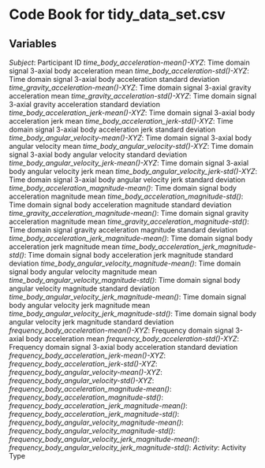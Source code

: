 # Code Book for tidy_data_set.csv

## Variables
*Subject*: Participant ID
*time_body_acceleration-mean()-XYZ*: Time domain signal 3-axial body acceleration mean
*time_body_acceleration-std()-XYZ*: Time domain signal 3-axial body acceleration standard deviation
*time_gravity_acceleration-mean()-XYZ*: Time domain signal 3-axial gravity acceleration mean
*time_gravity_acceleration-std()-XYZ*: Time domain signal 3-axial gravity acceleration standard deviation
*time_body_acceleration_jerk-mean()-XYZ*: Time domain signal 3-axial body acceleration jerk mean
*time_body_acceleration_jerk-std()-XYZ*: Time domain signal 3-axial body acceleration jerk standard deviation
*time_body_angular_velocity-mean()-XYZ*: Time domain signal 3-axial body angular velocity mean
*time_body_angular_velocity-std()-XYZ*: Time domain signal 3-axial body angular velocity standard deviation
*time_body_angular_velocity_jerk-mean()-XYZ*: Time domain signal 3-axial body angular velocity jerk mean
*time_body_angular_velocity_jerk-std()-XYZ*: Time domain signal 3-axial body angular velocity jerk standard deviation
*time_body_acceleration_magnitude-mean()*: Time domain signal body acceleration magnitude mean
*time_body_acceleration_magnitude-std()*: Time domain signal body acceleration magnitude standard deviation
*time_gravity_acceleration_magnitude-mean()*: Time domain signal gravity acceleration magnitude mean
*time_gravity_acceleration_magnitude-std()*: Time domain signal gravity acceleration magnitude standard deviation
*time_body_acceleration_jerk_magnitude-mean()*: Time domain signal body acceleration jerk magnitude mean
*time_body_acceleration_jerk_magnitude-std()*: Time domain signal body acceleration jerk magnitude standard deviation
*time_body_angular_velocity_magnitude-mean()*: Time domain signal body angular velocity magnitude mean
*time_body_angular_velocity_magnitude-std()*: Time domain signal body angular velocity magnitude standard deviation
*time_body_angular_velocity_jerk_magnitude-mean()*: Time domain signal body angular velocity jerk magnitude mean
*time_body_angular_velocity_jerk_magnitude-std()*: Time domain signal body angular velocity jerk magnitude standard deviation
*frequency_body_acceleration-mean()-XYZ*: Frequency domain signal 3-axial body acceleration mean
*frequency_body_acceleration-std()-XYZ*: Frequency domain signal 3-axial body acceleration standard deviation
*frequency_body_acceleration_jerk-mean()-XYZ*:
*frequency_body_acceleration_jerk-std()-XYZ*:
*frequency_body_angular_velocity-mean()-XYZ*:
*frequency_body_angular_velocity-std()-XYZ*:
*frequency_body_acceleration_magnitude-mean()*:
*frequency_body_acceleration_magnitude-std()*:
*frequency_body_acceleration_jerk_magnitude-mean()*:
*frequency_body_acceleration_jerk_magnitude-std()*:
*frequency_body_angular_velocity_magnitude-mean()*:
*frequency_body_angular_velocity_magnitude-std()*:
*frequency_body_angular_velocity_jerk_magnitude-mean()*:
*frequency_body_angular_velocity_jerk_magnitude-std()*:
*Activity*: Activity Type
